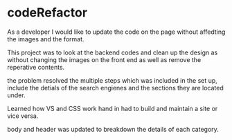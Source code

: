 # codeRefactor

As a developer I would like to update the code on the page without affedting the images and the format. 

This project was to look at the backend codes and clean up the design as without changing the images on the front end as well as remove the reperative contents. 

the problem resolved the multiple steps which was included in the set up, include the detials of the search engienes and the sections they are located under. 

Learned how VS and CSS work hand in had to build and maintain a site or vice versa. 

body and header was updated to breakdown the details of each category. 


